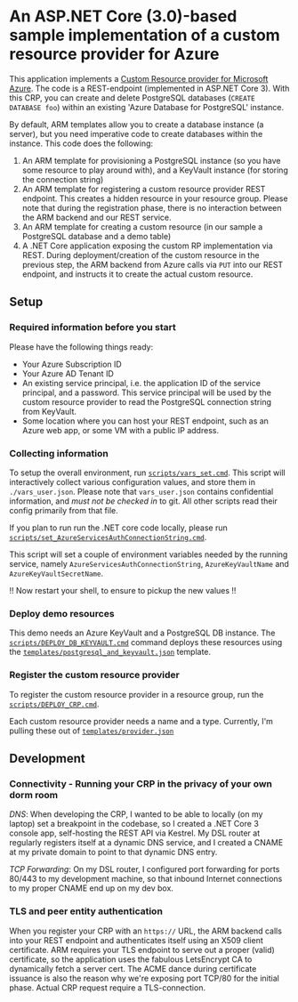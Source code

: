 # An ASP.NET Core (3.0)-based sample implementation of a custom resource provider for Azure

This application implements a [Custom Resource provider for Microsoft Azure][crpOverview]. The code is a REST-endpoint (implemented in ASP.NET Core 3). With this CRP, you can create and delete PostgreSQL databases (`CREATE DATABASE foo`) within an existing 'Azure Database for PostgreSQL' instance.

By default, ARM templates allow you to create a database instance (a server), but you need imperative code to create databases within the instance. This code does the following:

1. An ARM template for provisioning a PostgreSQL instance (so you have some resource to play around with), and a KeyVault instance (for storing the connection string)
2. An ARM template for registering a custom resource provider REST endpoint. This creates a hidden resource in your resource group. Please note that during the registration phase, there is no interaction between the ARM backend and our REST service.
3. An ARM template for creating a custom resource (in our sample a PostgreSQL database and a demo table)
4. A .NET Core application exposing the custom RP implementation via REST. During deployment/creation of the custom resource in the previous step, the ARM backend from Azure calls via `PUT` into our REST endpoint, and instructs it to create the actual custom resource.

## Setup

### Required information before you start

Please have the following things ready:

- Your Azure Subscription ID
- Your Azure AD Tenant ID
- An existing service principal, i.e. the application ID of the service principal, and a password.
  This service principal will be used by the custom resource provider to read the PostgreSQL connection string from KeyVault.
- Some location where you can host your REST endpoint, such as an Azure web app, or some VM with a public IP address.

### Collecting information

To setup the overall environment, run [`scripts/vars_set.cmd`](scripts/vars_set.cmd). This script will interactively
collect various configuration values, and store them in `./vars_user.json`.
Please note that `vars_user.json` contains confidential information, and *must not be checked in* to git.
All other scripts read their config primarily from that file.

If you plan to run run the .NET core code locally, please run
[`scripts/set_AzureServicesAuthConnectionString.cmd`](scripts/set_AzureServicesAuthConnectionString.cmd).

This script will set a couple of environment variables needed by the running service, namely
`AzureServicesAuthConnectionString`, `AzureKeyVaultName` and `AzureKeyVaultSecretName`.

!! Now restart your shell, to ensure to pickup the new values !!

### Deploy demo resources

This demo needs an Azure KeyVault and a PostgreSQL DB instance. The [`scripts/DEPLOY_DB_KEYVAULT.cmd`](./scripts/DEPLOY_DB_KEYVAULT.cmd) command deploys these resources using the [`templates/postgresql_and_keyvault.json`](templates/postgresql_and_keyvault.json) template.

### Register the custom resource provider

To register the custom resource provider in a resource group, run the [`scripts/DEPLOY_CRP.cmd`](scripts/DEPLOY_CRP.cmd).

Each custom resource provider needs a name and a type. Currently, I'm pulling these out of [`templates/provider.json`](templates/provider.json)

## Development

### Connectivity - Running your CRP in the privacy of your own dorm room

*DNS*: When developing the CRP, I wanted to be able to locally (on my laptop) set a breakpoint in the codebase, so I created a .NET Core 3 console app, self-hosting the REST API via Kestrel. My DSL router at regularly registers itself at a dynamic DNS service, and I created a CNAME at my private domain to point to that dynamic DNS entry.

*TCP Forwarding*: On my DSL router, I configured port forwarding for ports 80/443 to my development machine, so that inbound Internet connections to my proper CNAME end up on my dev box.

### TLS and peer entity authentication

When you register your CRP with an `https://` URL, the ARM backend calls into your REST endpoint and authenticates itself using an X509 client certificate. ARM requires your TLS endpoint to serve out a proper (valid) certificate, so the application uses the fabulous LetsEncrypt CA to dynamically fetch a server cert. The ACME dance during certificate issuance is also the reason why we're exposing port TCP/80 for the initial phase. Actual CRP request require a TLS-connection.

[crpOverview]: https://docs.microsoft.com/en-us/azure/managed-applications/custom-providers-overview
